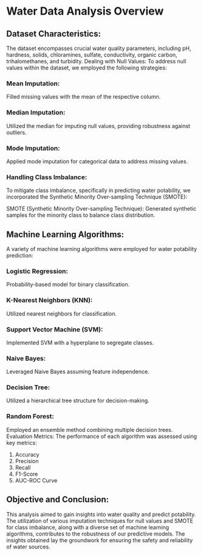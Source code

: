 # Water Data Analysis Overview

## Dataset Characteristics:

The dataset encompasses crucial water quality parameters, including pH, hardness, solids, chloramines, sulfate, conductivity, organic carbon, trihalomethanes, and turbidity.
Dealing with Null Values:
To address null values within the dataset, we employed the following strategies:

### Mean Imputation:

Filled missing values with the mean of the respective column.

### Median Imputation:

Utilized the median for imputing null values, providing robustness against outliers.

### Mode Imputation:

Applied mode imputation for categorical data to address missing values.

### Handling Class Imbalance:
To mitigate class imbalance, specifically in predicting water potability, we incorporated the Synthetic Minority Over-sampling Technique (SMOTE):

SMOTE (Synthetic Minority Over-sampling Technique):
Generated synthetic samples for the minority class to balance class distribution.
## Machine Learning Algorithms:
A variety of machine learning algorithms were employed for water potability prediction:

### Logistic Regression:

Probability-based model for binary classification.
### K-Nearest Neighbors (KNN):

Utilized nearest neighbors for classification.
### Support Vector Machine (SVM):

Implemented SVM with a hyperplane to segregate classes.
### Naive Bayes:

Leveraged Naive Bayes assuming feature independence.
### Decision Tree:

Utilized a hierarchical tree structure for decision-making.
### Random Forest:

Employed an ensemble method combining multiple decision trees.
Evaluation Metrics:
The performance of each algorithm was assessed using key metrics:

1. Accuracy
2. Precision
3. Recall
4. F1-Score
5. AUC-ROC Curve
## Objective and Conclusion:
This analysis aimed to gain insights into water quality and predict potability. The utilization of various imputation techniques for null values and SMOTE for class imbalance, along with a diverse set of machine learning algorithms, contributes to the robustness of our predictive models. The insights obtained lay the groundwork for ensuring the safety and reliability of water sources.
